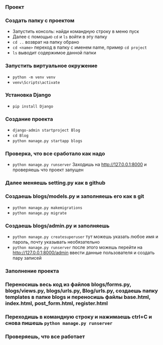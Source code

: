 ### Проект
### Создать папку с проектом
- Запустить консоль: найди командную строку в меню пуск
- Далее с помощью `cd` и `ls` войти в эту папку
- `cd ..` возврат на папку обрано
- `cd <name>` переход в папку с именем name, пример `cd project`
- `ls` выводит содержимое данной папки
### Запустить виртуальное окружение
- `python -m venv venv`
- `venv\Scripts\activate`
### Установка Django
- `pip install Django`
### Создание проекта
- `django-admin startproject Blog`
- `cd Blog`
- `python manage.py startapp blogs`
### Проверка, что все сработало как надо
- `python manage.py runserver`
Заходишь на http://127.0.0.1:8000 и проверяешь что проект запущен
### Далее меняешь setting.py как в github
### Создаешь blogs/models.py и заполняешь его как в git
- `python manage.py makemigrations`
- `python manage.py migrate`
### Создаешь blogs/admin.py и заполняешь
- `python manage.py createsuperuser` тут можешь указать любое имя и пароль, почту указывать необязательно
- `python manage.py runserver` после этого можешь перейти на http://127.0.0.1:8000/admin ввести данные пользователя и создать пару записей
### Заполнение проекта
### Переносишь весь код из файлов blogs/forms.py, blogs/views.py, blogs/urls.py, Blog/urls.py, создаешь папку templates в папке blogs и переносишь файлы base.html, index.html, post_form.html, register.html
### Переходишь в командную строку и нажимаешь ctrl+C и снова пишешь `python manage.py runserver`
### Проверяешь, что все работает

